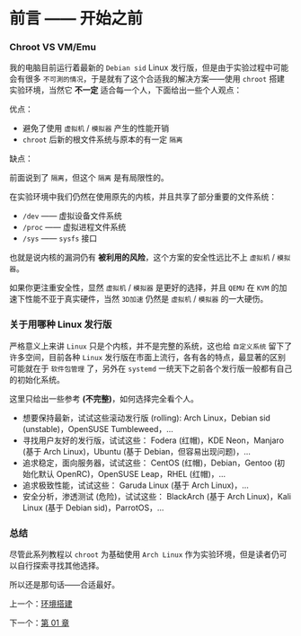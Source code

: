 # 前言 —— 开始之前

### Chroot VS VM/Emu

我的电脑目前运行着最新的 `Debian sid`
Linux 发行版，但是由于实验过程中可能会有很多
`不可測的情况`，于是就有了这个合适我的解决方案——使用
`chroot` 搭建实验环境，当然它
**不一定**
适合每一个人，下面给出一些个人观点：

优点：

- 避免了使用 `虚拟机` / `模拟器` 产生的性能开销
- `chroot` 后新的根文件系统与原本的有一定 `隔离`

缺点：

前面说到了 `隔离`，但这个
`隔离` 是有局限性的。

在实验环境中我们仍然在使用原先的内核，并且共享了部分重要的文件系统：

- `/dev`  —— 虚拟设备文件系统
- `/proc` —— 虚拟进程文件系统
- `/sys`  —— `sysfs` 接口

也就是说内核的漏洞仍有
**被利用的风险**，这个方案的安全性远比不上
`虚拟机` / `模拟器`。

如果你更注重安全性，显然 `虚拟机` / `模拟器`
是更好的选择，并且 `QEMU` 在 `KVM`
的加速下性能不亚于真实硬件，当然 `3D加速`
仍然是 `虚拟机` / `模拟器` 的一大硬伤。

### 关于用哪种 Linux 发行版

严格意义上来讲 `Linux`
只是个内核，并不是完整的系统，这也给
`自定义系统`
留下了许多空间，目前各种
`Linux` 发行版在市面上流行，各有各的特点，最显著的区别可能就在于
`软件包管理` 了，另外在 `systemd`
一统天下之前各个发行版一般都有自己的初始化系统。

这里只给出一些参考 **(不完整)**，如何选择完全看个人。

- 想要保持最新，试试这些滚动发行版 (rolling):
	Arch Linux，Debian sid (unstable)，OpenSUSE Tumbleweed，...
- 寻找用户友好的发行版，试试这些：
	Fodera (红帽)，KDE Neon，Manjaro (基于 Arch Linux)，Ubuntu (基于 Debian，但容易出现问题)，...
- 追求稳定，面向服务器，试试这些：
	CentOS (红帽)，Debian，Gentoo (初始化默认 OpenRC)，OpenSUSE Leap，RHEL (红帽)，...
- 追求极致性能，试试这些：
	Garuda Linux (基于 Arch Linux)，...
- 安全分析，渗透测试 (危险)，试试这些：
	BlackArch (基于 Arch Linux)，Kali Linux (基于 Debian sid)，ParrotOS，...

### 总结

尽管此系列教程以 `chroot` 为基础使用 `Arch Linux`
作为实验环境，但是读者仍可以自行探索寻找其他选择。

所以还是那句话——合适最好。

上一个：[环境搭建](https://github.com/supdrewin/linux-tutorials/blob/master/README.md)

下一个：[第 01 章](https://github.com/supdrewin/linux-tutorials/blob/master/ch-01.md)
